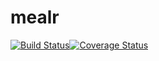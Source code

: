 mealr
=====
[![Build Status](https://travis-ci.org/saurabhbhatia/mealr.svg)](https://travis-ci.org/saurabhbhatia/mealr)[![Coverage Status](https://img.shields.io/coveralls/saurabhbhatia/mealr.svg)](https://coveralls.io/r/saurabhbhatia/mealr)